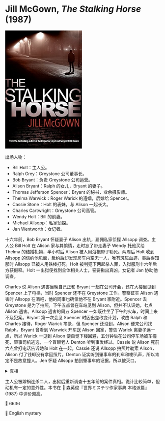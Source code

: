 # Jill McGown, <i>The Stalking Horse</i> (1987)

<img src=images/1987_cover.jpg width=250/>

出场人物：
* Bill Holt：主人公。
* Ralph Grey：Greystone 公司董事长。
* Bob Bryant：负责 Greystone 公司运营。
* Alison Bryant：Ralph 的女儿，Bryant 的妻子。
* Thomas Jefferson Spencer：Bryant 的秘书，业余摄影师。
* Thelma Warwick：Roger Warick 的遗孀，后嫁给 Spencer。
* Cassie Stone：Holt 的表妹，与 Alison 一起长大。
* Charles Cartwright：Greystone 公司高管。
* Wendy Holt：Bill 的前妻。
* Michael Allsopp：私家侦探。
* Jan Wentworth：女记者。

十六年前，Bob Bryant 怀疑妻子 Alison 出轨，雇佣私家侦探 Allsopp 调查。主人公 Bill Holt 在 Alison 家与其偷情，走时忘了带走妻子 Wendy 托他买给 Thelma 的结婚礼物，半小时后 Alison 被人用浴袍带子勒死。两周后 Holt 收到 Allsopp 的信约他见面，赴约后却发现房车内空无一人，唯有斑斑血迹，事后得知那时 Allsopp 已被人用铁棒打死。Holt 被判犯下两起杀人罪，入狱服刑十六年后方获假释。Holt 一出狱便找到全体相关人士，誓要揪出真凶。女记者 Jan 协助他调查。

Charles 说 Alison 遇害当晚自己正和 Bryant 一起在公司开会，还在大楼里见到 Spencer 上了电梯，当时 Spencer 还不在 Greystone 工作。警察证实 Alison 遇害时 Allsopp 在酒吧，他的同事也确信他不在 Bryant 家附近。Spencer 去 Greystone 是为了拍照，下午五点曾在车站见到 Alison，但并不认识她，七点 Alison 遇害。Allsopp 遇害的周五 Spencer 一如既往坐了下午的火车，时间上来不及犯案。Bryant 第一次会见 Spencer 时因出差改变计划，改由 Ralph 和 Charles 接待，Roger Warick 笔录，但 Spencer 还没到，Alison 便来公司找 Ralph。Bryant 曾看到 Warwick 开车送 Alison 回家，警告 Warick 离妻子远一点，所以 Warick 一见到 Alison 便自觉下楼回避，五分钟后在公司停车场被车撞死，肇事司机逃逸，一个盲眼老人 Denton 听到事发经过。Cassie 说 Alison 死前六点曾打电话告诉她和 Holt 在一起。Cassie 还说 Allsopp 拍照片勒索 Alison，Alison 付了钱却没有拿回照片。Denton 证实听到肇事车的刹车和喇叭声，所以肯定不是故意撞人。Jen 怀疑 Allsopp 拍到肇事车的证据，所以被灭口。

<details><summary>真相</summary>
被 Allsopp 勒索的是 Cassie 而不是 Alison。Spencer 撞人被 Allsopp 拍下，也遭到其勒索。Spencer 坐早一班的火车杀死 Allsopp，然后重新上了下午的火车，临下车前见到 Charles，得到不在场证明。Spencer 在车站等车时被 Alison 看到，担心 Alison 将此事告诉 Holt，所以杀死 Alison 灭口。（伏线：Alison 看到 Spencer 拿着照相机，以为是 Bryant 找的另一个私家侦探，将此事告诉了 Cassie。）Spencer 伪造 Allsopp 的信把 Holt 约出来，嫁祸他杀人。
</details>

主人公被嫁祸连杀二人，出狱后重新调查十五年前的案件真相。诡计比较简单，但动机有一定的意外性。本书在 📖 森英俊『世界ミステリ作家事典 本格派篇』(1987) 中评价颇高。

:link: 6636

:file_folder: English mystery
